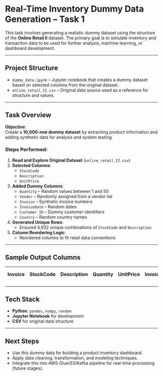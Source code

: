 
#  Real-Time Inventory Dummy Data Generation – Task 1

This task involves generating a realistic dummy dataset using the structure of the **Online Retail II** dataset. The primary goal is to simulate inventory and transaction data to be used for further analysis, machine learning, or dashboard development.

---

##  Project Structure

- `dummy_data.ipynb` – Jupyter notebook that creates a dummy dataset based on selected columns from the original dataset.
- `online_retail_II.csv` – Original data source used as a reference for structure and values.

---

##  Task Overview

**Objective**:  
Create a **10,000-row dummy dataset** by extracting product information and adding synthetic data for analysis and system testing.

###  Steps Performed:

1. **Read and Explore Original Dataset** (`online_retail_II.csv`)
2. **Selected Columns**:
   - `StockCode`
   - `Description`
   - `UnitPrice`
3. **Added Dummy Columns**:
   - `Quantity` – Random values between 1 and 50
   - `Vendor` – Randomly assigned from a vendor list
   - `Invoice` – Synthetic invoice numbers
   - `InvoiceDate` – Random dates
   - `Customer ID` – Dummy customer identifiers
   - `Country` – Random country names
4. **Generated Unique Rows**:
   - Ensured 4,932 unique combinations of `StockCode` and `Description`
5. **Column Reordering Logic**:
   - Reordered columns to fit retail data conventions

---

##  Sample Output Columns

| Invoice | StockCode | Description | Quantity | UnitPrice | InvoiceDate | Customer ID | Country | Vendor |
|---------|-----------|-------------|----------|-----------|--------------|--------------|---------|--------|

---

##  Tech Stack

- **Python**: `pandas`, `numpy`, `random`
- **Jupyter Notebook** for development
- **CSV** for original data structure

---

##  Next Steps

- Use this dummy data for building a product inventory dashboard.
- Apply data cleaning, transformation, and modeling techniques.
- Integrate this into AWS Glue/S3/Kafka pipeline for real-time processing (future stages).

